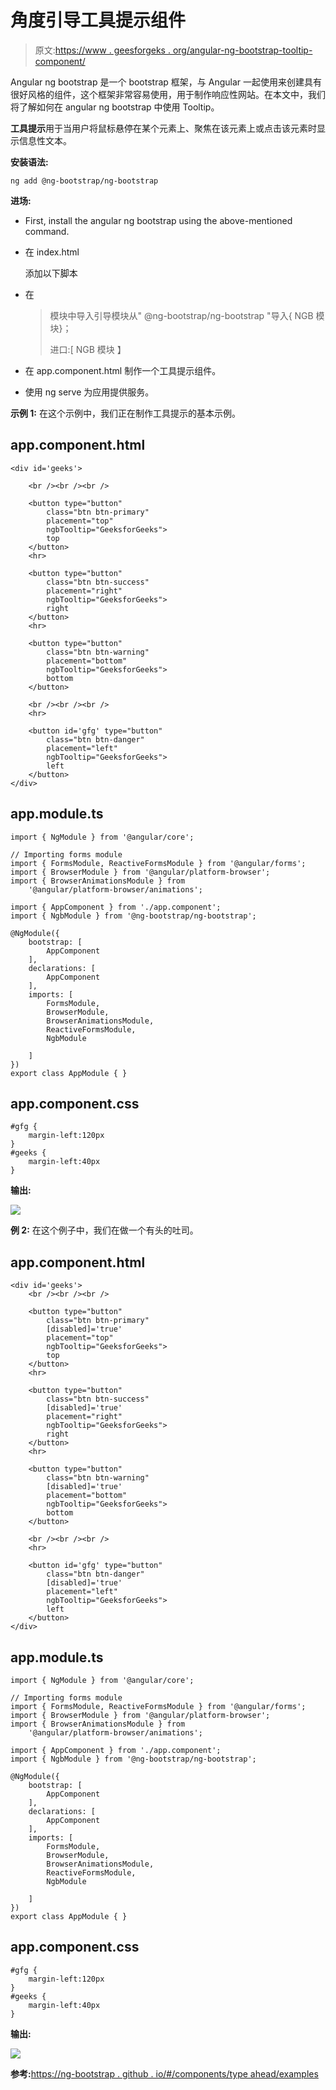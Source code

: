 # 角度引导工具提示组件

> 原文:[https://www . geesforgeks . org/angular-ng-bootstrap-tooltip-component/](https://www.geeksforgeeks.org/angular-ng-bootstrap-tooltip-component/)

Angular ng bootstrap 是一个 bootstrap 框架，与 Angular 一起使用来创建具有很好风格的组件，这个框架非常容易使用，用于制作响应性网站。在本文中，我们将了解如何在 angular ng bootstrap 中使用 Tooltip。

**工具提示**用于当用户将鼠标悬停在某个元素上、聚焦在该元素上或点击该元素时显示信息性文本。

**安装语法:**

```
ng add @ng-bootstrap/ng-bootstrap
```

**进场:**

*   First, install the angular ng bootstrap using the above-mentioned command.

*   在 index.html

    > <link href="”https://maxcdn.bootstrapcdn.com/bootstrap/4.0.0/css/bootstrap.min.css”" rel="”stylesheet”">

    添加以下脚本
*   在

    > 模块中导入引导模块从" @ng-bootstrap/ng-bootstrap "导入{ NGB 模块}；
    > 
    > 进口:[
    > NGB 模块
    > 】

*   在 app.component.html 制作一个工具提示组件。
*   使用 ng serve 为应用提供服务。

**示例 1:** 在这个示例中，我们正在制作工具提示的基本示例。

## app.component.html

```
<div id='geeks'>

    <br /><br /><br />

    <button type="button" 
        class="btn btn-primary" 
        placement="top" 
        ngbTooltip="GeeksforGeeks">
        top
    </button>
    <hr>

    <button type="button" 
        class="btn btn-success" 
        placement="right" 
        ngbTooltip="GeeksforGeeks">
        right
    </button>
    <hr>

    <button type="button" 
        class="btn btn-warning" 
        placement="bottom" 
        ngbTooltip="GeeksforGeeks">
        bottom
    </button>

    <br /><br /><br />
    <hr>

    <button id='gfg' type="button" 
        class="btn btn-danger" 
        placement="left" 
        ngbTooltip="GeeksforGeeks">
        left
    </button>
</div>
```

## app.module.ts

```
import { NgModule } from '@angular/core';

// Importing forms module
import { FormsModule, ReactiveFormsModule } from '@angular/forms';
import { BrowserModule } from '@angular/platform-browser';
import { BrowserAnimationsModule } from
    '@angular/platform-browser/animations';

import { AppComponent } from './app.component';
import { NgbModule } from '@ng-bootstrap/ng-bootstrap';

@NgModule({
    bootstrap: [
        AppComponent
    ],
    declarations: [
        AppComponent
    ],
    imports: [
        FormsModule,
        BrowserModule,
        BrowserAnimationsModule,
        ReactiveFormsModule,
        NgbModule

    ]
})
export class AppModule { }
```

## app.component.css

```
#gfg {
    margin-left:120px
}
#geeks {
    margin-left:40px
}
```

**输出:**

![](img/26a446b6a8be6238af4f1cb88bdb996e.png)

**例 2:** 在这个例子中，我们在做一个有头的吐司。

## app.component.html

```
<div id='geeks'>
    <br /><br /><br />

    <button type="button" 
        class="btn btn-primary" 
        [disabled]='true' 
        placement="top" 
        ngbTooltip="GeeksforGeeks">
        top
    </button>
    <hr>

    <button type="button" 
        class="btn btn-success" 
        [disabled]='true' 
        placement="right" 
        ngbTooltip="GeeksforGeeks">
        right
    </button>
    <hr>

    <button type="button" 
        class="btn btn-warning" 
        [disabled]='true' 
        placement="bottom" 
        ngbTooltip="GeeksforGeeks">
        bottom
    </button>

    <br /><br /><br />
    <hr>

    <button id='gfg' type="button" 
        class="btn btn-danger" 
        [disabled]='true'
        placement="left" 
        ngbTooltip="GeeksforGeeks">
        left
    </button>
</div>
```

## app.module.ts

```
import { NgModule } from '@angular/core';

// Importing forms module
import { FormsModule, ReactiveFormsModule } from '@angular/forms';
import { BrowserModule } from '@angular/platform-browser';
import { BrowserAnimationsModule } from
    '@angular/platform-browser/animations';

import { AppComponent } from './app.component';
import { NgbModule } from '@ng-bootstrap/ng-bootstrap';

@NgModule({
    bootstrap: [
        AppComponent
    ],
    declarations: [
        AppComponent
    ],
    imports: [
        FormsModule,
        BrowserModule,
        BrowserAnimationsModule,
        ReactiveFormsModule,
        NgbModule

    ]
})
export class AppModule { }
```

## app.component.css

```
#gfg {
    margin-left:120px
}
#geeks {
    margin-left:40px
}
```

**输出:**

![](img/d66caf0bea8368f8ef4c09909346a55c.png)

**参考:**[https://ng-bootstrap . github . io/#/components/type ahead/examples](https://ng-bootstrap.github.io/#/components/typeahead/examples)